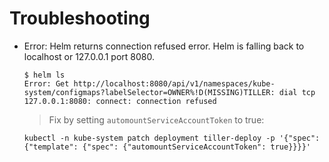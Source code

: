 # Troubleshooting

* Error: Helm returns connection refused error. Helm is falling back to localhost or 127.0.0.1 port 8080.
   ```
   $ helm ls
   Error: Get http://localhost:8080/api/v1/namespaces/kube-system/configmaps?labelSelector=OWNER%!D(MISSING)TILLER: dial tcp 127.0.0.1:8080: connect: connection refused
   ```

  > Fix by setting `automountServiceAccountToken` to true:
  ```
  kubectl -n kube-system patch deployment tiller-deploy -p '{"spec": {"template": {"spec": {"automountServiceAccountToken": true}}}}'
  ```

